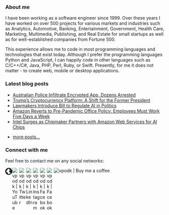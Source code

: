 ### About me

I have been working as a software engineer since 1999. Over these years I have worked on over 500 projects for various markets and industries such as Analytics, Automotive, Banking, Entertainment, Government, Health Care, Marketing, Multimedia, Publishing, and Real Estate for small startups as well as for well-established companies from Fortune 500.

This experience allows me to code in most programming languages and technologies that exist today. Although I prefer the programming languages Python and JavaScript, I can happily code in other languages such as C/C++/C#, Java, PHP, Perl, Ruby, or Swift. Presently, for me it does not matter - to create web, mobile or desktop applications.

### Latest blog posts

<!-- BLOG-POST-LIST:START -->
- [Australian Police Infiltrate Encrypted App, Dozens Arrested](https://medium.com/majordigest/australian-police-infiltrate-encrypted-app-dozens-arrested-global-crackdown-2bcb393ce5d9?source=rss-22947912adc0------2)
- [Trump’s Cryptocurrency Platform: A Shift for the Former President](https://medium.com/majordigest/trumps-cryptocurrency-platform-a-shift-for-the-former-president-8b1f6cd90318?source=rss-22947912adc0------2)
- [Lawmakers Introduce Bill to Regulate AI in Politics](https://medium.com/majordigest/lawmakers-introduce-bill-to-regulate-ai-in-politics-1d762c8bcd55?source=rss-22947912adc0------2)
- [Amazon Reverts to Pre-Pandemic Office Policy: Employees Must Work Five Days a Week](https://medium.com/majordigest/amazon-reverts-to-pre-pandemic-office-policy-employees-must-work-five-days-a-week-0fd5838d552b?source=rss-22947912adc0------2)
- [Intel Surges as Chipmaker Partners with Amazon Web Services for AI Chips](https://medium.com/majordigest/intel-surges-as-chipmaker-partners-with-amazon-web-services-for-ai-chips-78b5141449e1?source=rss-22947912adc0------2)
<!-- BLOG-POST-LIST:END -->
- [more posts...](https://medium.com/@vpodk)

### Connect with me
Feel free to contact me on any social networks:

[<img align="left" alt="vpodk.com" width="22px" src="https://raw.githubusercontent.com/iconic/open-iconic/master/svg/globe.svg" />][website]
[<img align="left" alt="vpodk | YouTube" width="22px" src="https://cdn.jsdelivr.net/npm/simple-icons@v3/icons/youtube.svg" />][youtube]
[<img align="left" alt="vpodk | Twitter" width="22px" src="https://cdn.jsdelivr.net/npm/simple-icons@v3/icons/twitter.svg" />][twitter]
[<img align="left" alt="vpodk | LinkedIn" width="22px" src="https://cdn.jsdelivr.net/npm/simple-icons@v3/icons/linkedin.svg" />][linkedin]
[<img align="left" alt="vpodk | Instagram" width="22px" src="https://cdn.jsdelivr.net/npm/simple-icons@v3/icons/instagram.svg" />][instagram]
[<img align="left" alt="vpodk | Facebook" width="22px" src="https://cdn.jsdelivr.net/npm/simple-icons@v3/icons/facebook.svg" />][facebook]
[<img align="left" alt="vpodk | Facebook" width="22px" src="https://cdn.jsdelivr.net/npm/simple-icons@v3/icons/medium.svg" />][medium]
[<img align="left" alt="vpodk | Buy me a coffee" height="24px" src="https://cdn.buymeacoffee.com/buttons/default-yellow.png" />][buymeacoffee]
<br>

<!-- Meta data -->
[website]: https://vpodk.com
[twitter]: https://twitter.com/vpodk
[youtube]: https://youtube.com/@vpodk
[instagram]: https://instagram.com/vpodk
[linkedin]: https://linkedin.com/in/vpodk
[facebook]: https://facebook.com/vpodk
[medium]: https://medium.com/@vpodk
[buymeacoffee]: https://www.buymeacoffee.com/vpodk
